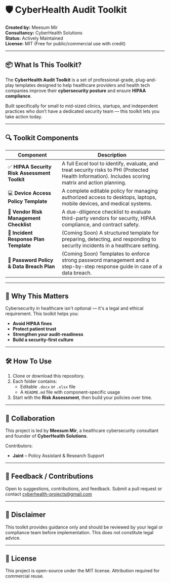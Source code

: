 # 🛡️ CyberHealth Audit Toolkit

**Created by:** Meesum Mir  
**Consultancy:** CyberHealth Solutions  
**Status:** Actively Maintained  
**License:** MIT (Free for public/commercial use with credit)

---

## 📦 What Is This Toolkit?

The **CyberHealth Audit Toolkit** is a set of professional-grade, plug-and-play templates designed to help healthcare providers and health tech companies improve their **cybersecurity posture** and ensure **HIPAA compliance**.

Built specifically for small to mid-sized clinics, startups, and independent practices who don’t have a dedicated security team — this toolkit lets you take action today.

---

## 🔍 Toolkit Components

| Component | Description |
|----------|-------------|
| ✅ **HIPAA Security Risk Assessment Toolkit** | A full Excel tool to identify, evaluate, and treat security risks to PHI (Protected Health Information). Includes scoring matrix and action planning. |
| 💻 **Device Access Policy Template** | A complete editable policy for managing authorized access to desktops, laptops, mobile devices, and medical systems. |
| 🤝 **Vendor Risk Management Checklist** | A due-diligence checklist to evaluate third-party vendors for security, HIPAA compliance, and contract safety. |
| 🚨 **Incident Response Plan Template** | (Coming Soon) A structured template for preparing, detecting, and responding to security incidents in a healthcare setting. |
| 🔐 **Password Policy & Data Breach Plan** | (Coming Soon) Templates to enforce strong password management and a step-by-step response guide in case of a data breach. |

---

## 🧠 Why This Matters

Cybersecurity in healthcare isn't optional — it's a legal and ethical requirement. This toolkit helps you:

- **Avoid HIPAA fines**
- **Protect patient trust**
- **Strengthen your audit-readiness**
- **Build a security-first culture**

---

## 🛠️ How To Use

1. Clone or download this repository.
2. Each folder contains:
   - Editable `.docx` or `.xlsx` file
   - A `README.md` file with component-specific usage
3. Start with the **Risk Assessment**, then build your policies over time.

---

## 👥 Collaboration

This project is led by **Meesum Mir**, a healthcare cybersecurity consultant and founder of **CyberHealth Solutions**.

Contributors:
- **Jaint** – Policy Assistant & Research Support

---

## 💬 Feedback / Contributions

Open to suggestions, contributions, and feedback. Submit a pull request or contact [cyberhealth-projects@gmail.com](mailto:cyberhealth-projects@gmail.com)

---

## 📌 Disclaimer

This toolkit provides guidance only and should be reviewed by your legal or compliance team before implementation. This does not constitute legal advice.

---

## 🔗 License

This project is open-source under the MIT license. Attribution required for commercial reuse.

